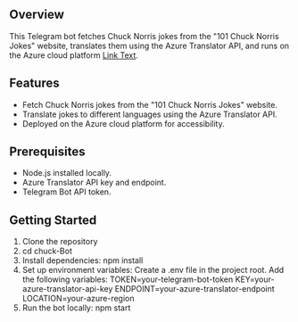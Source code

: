 ## Overview
This Telegram bot fetches Chuck Norris jokes from the "101 Chuck Norris Jokes" website, translates them using the Azure Translator API, and runs on the Azure cloud platform [Link Text](@ChuckBotbot).

## Features
- Fetch Chuck Norris jokes from the "101 Chuck Norris Jokes" website.
- Translate jokes to different languages using the Azure Translator API.
- Deployed on the Azure cloud platform for accessibility.

## Prerequisites
- Node.js installed locally.
- Azure Translator API key and endpoint.
- Telegram Bot API token.

## Getting Started
1. Clone the repository
2. cd chuck-Bot
3. Install dependencies: npm install
4. Set up environment variables:
   Create a .env file in the project root.
   Add the following variables:
      TOKEN=your-telegram-bot-token
      KEY=your-azure-translator-api-key
      ENDPOINT=your-azure-translator-endpoint
      LOCATION=your-azure-region
5. Run the bot locally: npm start
